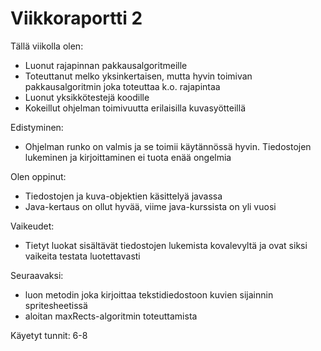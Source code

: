 Viikkoraportti 2
================

Tällä viikolla olen:
  * Luonut rajapinnan pakkausalgoritmeille
  * Toteuttanut melko yksinkertaisen, mutta hyvin toimivan pakkausalgoritmin joka toteuttaa k.o. rajapintaa
  * Luonut yksikkötestejä koodille
  * Kokeillut ohjelman toimivuutta erilaisilla kuvasyötteillä
  
Edistyminen:
  * Ohjelman runko on valmis ja se toimii käytännössä hyvin. Tiedostojen lukeminen ja kirjoittaminen ei tuota enää ongelmia
  
Olen oppinut:
  * Tiedostojen ja kuva-objektien käsittelyä javassa
  * Java-kertaus on ollut hyvää, viime java-kurssista on yli vuosi
  
Vaikeudet:
  * Tietyt luokat sisältävät tiedostojen lukemista kovalevyltä ja ovat siksi vaikeita testata luotettavasti
  
Seuraavaksi:
  * luon metodin joka kirjoittaa tekstidiedostoon kuvien sijainnin spritesheetissä
  * aloitan maxRects-algoritmin toteuttamista
  
Käyetyt tunnit: 6-8